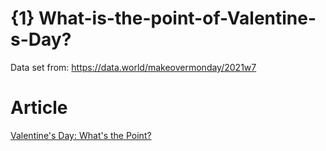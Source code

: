 # {1} What-is-the-point-of-Valentine-s-Day?

Data set from: https://data.world/makeovermonday/2021w7

# Article
[Valentine's Day: What's the Point?](https://readwithaffection.medium.com/valentines-day-what-s-the-point-a764d4b9187e)
